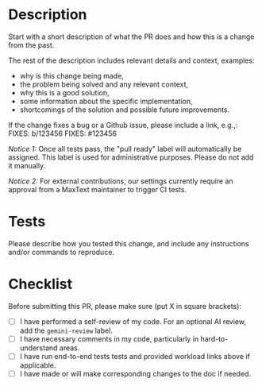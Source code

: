 # Description

Start with a short description of what the PR does and how this is a change from
the past.

The rest of the description includes relevant details and context, examples:
- why is this change being made,
- the problem being solved and any relevant context,
- why this is a good solution,
- some information about the specific implementation,
- shortcomings of the solution and possible future improvements.

If the change fixes a bug or a Github issue, please include a link, e.g.,:
FIXES: b/123456
FIXES: #123456

*Notice 1:* Once all tests pass, the "pull ready" label will automatically be assigned.
This label is used for administrative purposes. Please do not add it manually.

*Notice 2:* For external contributions, our settings currently require an approval from a MaxText maintainer to trigger CI tests.

# Tests

Please describe how you tested this change, and include any instructions and/or
commands to reproduce.

# Checklist

Before submitting this PR, please make sure (put X in square brackets):
- [ ] I have performed a self-review of my code. For an optional AI review, add the `gemini-review` label.
- [ ] I have necessary comments in my code, particularly in hard-to-understand areas.
- [ ] I have run end-to-end tests tests and provided workload links above if applicable.
- [ ] I have made or will make corresponding changes to the doc if needed.
